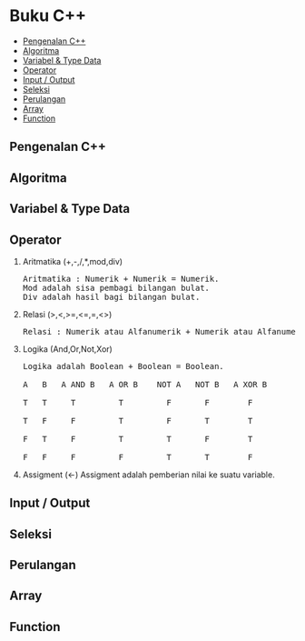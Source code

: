# Buku C++ 

<!-- vim-markdown-toc GFM -->

* [Pengenalan C++](#pengenalan-c)
* [Algoritma](#algoritma)
* [Variabel & Type Data](#variabel--type-data)
* [Operator](#operator)
* [Input / Output](#input--output)
* [Seleksi](#seleksi)
* [Perulangan](#perulangan)
* [Array](#array)
* [Function](#function)

<!-- vim-markdown-toc -->

## Pengenalan C++ 
<!-- tolong diisi -->
## Algoritma
<!-- tolong diisi -->
## Variabel & Type Data
<!-- tolong diisi -->
## Operator

1.	Aritmatika (+,-,/,*,mod,div) <br>
    <pre>Aritmatika : Numerik + Numerik = Numerik.
    Mod adalah sisa pembagi bilangan bulat.
    Div adalah hasil bagi bilangan bulat.</pre>
2.	Relasi (>,<,>=,<=,=,<>)
    <pre>Relasi : Numerik atau Alfanumerik + Numerik atau Alfanumerik = Boolean.</pre>
3.	Logika (And,Or,Not,Xor)
    <pre>Logika adalah Boolean + Boolean = Boolean.<br>
    A	B	A AND B	  A OR B	NOT A	NOT B	A XOR B<br>
    T	T	  T	        T	      F	      F	       F<br>
    T	F	  F	        T	      F 	  T	       T<br>
    F	T	  F	        T	      T	      F 	   T<br>
    F	F	  F	        F	      T	      T	       F</pre>
4.	Assigment (<-)
    Assigment adalah pemberian nilai ke suatu variable.

## Input / Output
<!-- tolong diisi -->
## Seleksi
<!-- tolong diisi -->
## Perulangan
<!-- tolong diisi -->
## Array
<!-- tolong diisi -->
## Function
<!-- tolong diisi -->
